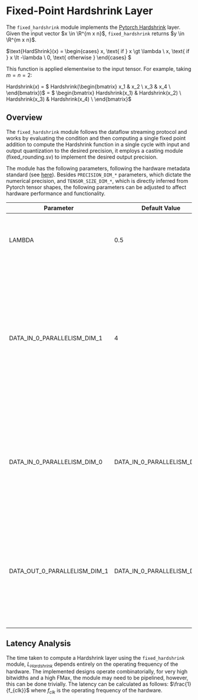 # Fixed-Point Hardshrink Layer

The `fixed_hardshrink` module implements the [Pytorch Hardshrink](https://pytorch.org/docs/stable/generated/torch.nn.Hardshrink.html) layer. Given the input vector $x \in \R^{m x n}$, `fixed_hardshrink` returns $y \in \R^{m x n}$. 

$\text{HardShrink}(x) =
\begin{cases}
x, \text{ if } x \gt \lambda \\
x, \text{ if } x \lt -\lambda \\
0, \text{ otherwise }
\end{cases}
$

This function is applied elementwise to the input tensor. For example, taking $m = n = 2$:

Hardshrink($x$) = $ Hardshrink(\begin{bmatrix}
x_1 & x_2 \\
x_3 & x_4 \\
\end{bmatrix})$ = $ \begin{bmatrix} Hardshrink(x_1) & Hardshrink(x_2) \\
Hardshrink(x_3) & Hardshrink(x_4) \\
\end{bmatrix}$


## Overview

The `fixed_hardshrink` module follows the dataflow streaming protocol and works by evaluating the condition and then computing a single fixed point addition to compute the Hardshrink function in a single cycle with input and output quantization to the desired precision, it employs a casting module (fixed_rounding.sv) to implement the desired output precision.

The module has the following parameters, following the hardware metadata standard (see [here](https://deepwok.github.io/mase/modules/api/analysis/add_metadata.html#add-hardware-metadata-analysis-pass)). Besides `PRECISION_DIM_*` parameters, which dictate the numerical precision, and `TENSOR_SIZE_DIM_*`, which is directly inferred from Pytorch tensor shapes, the following parameters can be adjusted to affect hardware performance and functionality.

| Parameter                    	| Default Value            	| Definition                                                                                                                                                                                                                                     	|
|------------------------------	|--------------------------	|------------------------------------------------------------------------------------------------------------------------------------------------------------------------------------------------------------------------------------------------	|
| LAMBDA  	| 0.5                        	| A parameter in the Pytorch module, controls the threshold of shrinkage.                                    | DATA_IN_0_PARALLELISM_DIM_0  	| 4                        	| Number of elements per transaction at the input interface. Impacts the area usage by increasing the required FIFO length (only required with different input and output parallelisms)                                                                   |
| DATA_IN_0_PARALLELISM_DIM_1  	| 4                        	| Number of elements per transaction at the input interface. Impacts the area usage by increasing the required FIFO length (only required with different input and output parallelisms)                                                                      |
| DATA_IN_0_PARALLELISM_DIM_0  	| DATA_IN_0_PARALLELISM_DIM_0                        	| Number of elements per transaction at the output interface, this is what controls the number of read-only memories or LUTs that are instantiated.                                                                    |
| DATA_OUT_0_PARALLELISM_DIM_1       	| DATA_IN_0_PARALLELISM_DIM_1 	| Number of elements per transaction at the output interface, this is what controls the number of adders and arithmetic necessary for checking the condition.                                                                                                                                     

## <a name="latency_analaysis"></a> Latency Analysis

The time taken to compute a Hardshrink layer using the `fixed_hardshrink` module, $L_{Hardshrink}$ depends entirely on the operating frequency of the hardware. The implemented designs operate combinatorially, for very high bitwidths and a high FMax, the module may need to be pipelined, however, this can be done trivially. The latency can be calculated as follows: $\frac{1}{f_{clk}}$ where $f_{clk}$ is the operating frequency of the hardware.